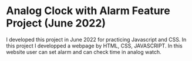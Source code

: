 # Analog Clock with Alarm Feature Project (June 2022)

I developed this project in June 2022 for practicing Javascript and CSS. In this project I developped a webpage by HTML, CSS, JAVASCRIPT. In this website user can set alarm and can check time in analog watch.